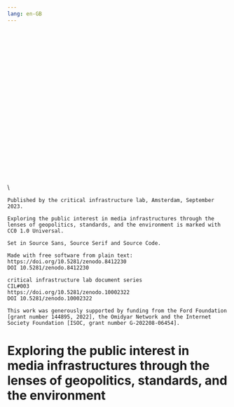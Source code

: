 ```yaml
---
lang: en-GB
---
```

<div class="blankpage"></div>

<div style="margin-top: +26em">
\ 

    Published by the critical infrastructure lab, Amsterdam, September 2023.

    Exploring the public interest in media infrastructures through the lenses of geopolitics, standards, and the environment is marked with CC0 1.0 Universal.

    Set in Source Sans, Source Serif and Source Code.
    
    Made with free software from plain text:
    https://doi.org/10.5281/zenodo.8412230
    DOI 10.5281/zenodo.8412230
    
    critical infrastructure lab document series
    CIL#003
    https://doi.org/10.5281/zenodo.10002322 
    DOI 10.5281/zenodo.10002322 

    This work was generously supported by funding from the Ford Foundation [grant number 144895, 2022], the Omidyar Network and the Internet Society Foundation [ISOC, grant number G-202208-06454].

</div>

# Exploring the public interest in media infrastructures through the lenses of geopolitics, standards, and the environment
